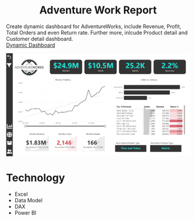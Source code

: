 <h1 align="center">Adventure Work Report</h1>

Create dynamic dashboard for AdventureWorks, include Revenue, Profit, Total Orders and even Return rate. Further more, inlcude Product detail and Customer detail dashboard. <br/>
[Dynamic Dashboard](https://app.powerbi.com/groups/me/reports/611d4b2e-3ba9-4689-8243-fac7d13b7f47/ReportSection?experience=power-bi&bookmarkGuid=1f8e33c238e17078ea24) <br/>

![LP/dark.PNG](https://github.com/JennyNgo273/AdventureWork/blob/master/3.AdventureWorksImages-230523-122034/AdventureWorks%20Images/AdventureWorkReport.png) <br/>


# Technology
<ul>
  <li>Excel</li>
  <li>Data Model</li>
  <li>DAX</li>
  <li>Power BI</li>
</ul>   
